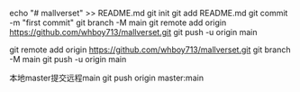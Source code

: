 echo "# mallverset" >> README.md
git init
git add README.md
git commit -m "first commit"
git branch -M main
git remote add origin https://github.com/whboy713/mallverset.git
git push -u origin main

git remote add origin https://github.com/whboy713/mallverset.git
git branch -M main
git push -u origin main

本地master提交远程main
git push origin master:main
